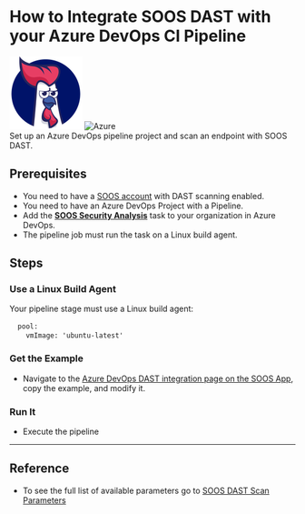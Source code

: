 # How to Integrate SOOS DAST with your Azure DevOps CI Pipeline
<div>
<img src="../assets/img/SOOS-Icon.png" alt="SOOS" width="128" height="128">
<img src="../assets/img/azure.png" alt="Azure" width="128" height="128">
</div>
Set up an Azure DevOps pipeline project and scan an endpoint with SOOS DAST.

## Prerequisites

- You need to have a [SOOS account](https://app.soos.io/register) with DAST scanning enabled.
- You need to have an Azure DevOps Project with a Pipeline.
- Add the [**SOOS Security Analysis**](https://marketplace.visualstudio.com/items?itemName=SOOS.SOOS-Security-Analysis) task to your organization in Azure DevOps.
- The pipeline job must run the task on a Linux build agent.

## Steps

### **Use a Linux Build Agent**

Your pipeline stage must use a Linux build agent:
```
  pool:
    vmImage: 'ubuntu-latest'
```

### **Get the Example**

* Navigate to the [Azure DevOps DAST integration page on the SOOS App](https://app.soos.io/integrate/dast?id=azure-devops), copy the example, and modify it.

### **Run It**

* Execute the pipeline

---

## Reference
* To see the full list of available parameters go to [SOOS DAST Scan Parameters](https://github.com/soos-io/soos-dast#parameters)